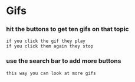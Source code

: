 # Gifs

### hit the buttons to get ten gifs on that topic
    if you click the gif they play
    if you click them again they stop


### use the search bar to add more buttons
    this way you can look at more gifs

